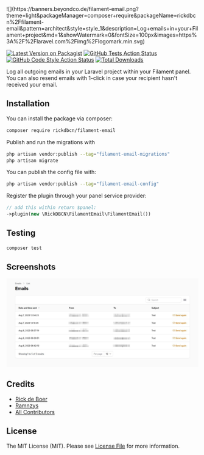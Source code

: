 <div class="filament-hidden">
![](https://banners.beyondco.de/filament-email.png?theme=light&packageManager=composer+require&packageName=rickdbcn%2Ffilament-email&pattern=architect&style=style_1&description=Log+emails+in+your+Filament+project&md=1&showWatermark=0&fontSize=100px&images=https%3A%2F%2Flaravel.com%2Fimg%2Flogomark.min.svg)
</div>

[![Latest Version on Packagist](https://img.shields.io/packagist/v/rickdbcn/filament-email.svg?style=flat-square)](https://packagist.org/packages/rickdbcn/filament-email)
[![GitHub Tests Action Status](https://img.shields.io/github/actions/workflow/status/rickdbcn/filament-email/run-tests.yml?branch=main&label=tests&style=flat-square)](https://github.com/rickdbcn/filament-email/actions?query=workflow%3Arun-tests+branch%3Amain)
[![GitHub Code Style Action Status](https://img.shields.io/github/actions/workflow/status/rickdbcn/filament-email/fix-php-code-style-issues.yml?branch=main&label=code%20style&style=flat-square)](https://github.com/rickdbcn/filament-email/actions?query=workflow%3A"Fix+PHP+code+style+issues"+branch%3Amain)
[![Total Downloads](https://img.shields.io/packagist/dt/rickdbcn/filament-email.svg?style=flat-square)](https://packagist.org/packages/rickdbcn/filament-email)

Log all outgoing emails in your Laravel project within your Filament panel. You can also resend emails with 1-click in case your recipient hasn't received your email.
## Installation

You can install the package via composer:

```bash
composer require rickdbcn/filament-email
```

Publish and run the migrations with

```bash
php artisan vendor:publish --tag="filament-email-migrations"
php artisan migrate
```

You can publish the config file with:

```bash
php artisan vendor:publish --tag="filament-email-config"
```

Register the plugin through your panel service provider:
```php
// add this within return $panel:
->plugin(new \RickDBCN\FilamentEmail\FilamentEmail())
```


## Testing

```bash
composer test
```
## Screenshots
![](screenshots/tableview.jpg)

## Credits

- [Rick de Boer](https://github.com/RickDBCN)
- [Ramnzys](https://github.com/ramnzys/filament-email-log)
- [All Contributors](../../contributors)

## License

The MIT License (MIT). Please see [License File](LICENSE.md) for more information.
